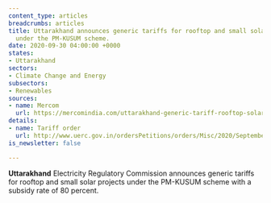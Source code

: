 ```yaml
---
content_type: articles
breadcrumbs: articles
title: Uttarakhand announces generic tariffs for rooftop and small solar projects
  under the PM-KUSUM scheme.
date: 2020-09-30 04:00:00 +0000
states:
- Uttarakhand
sectors:
- Climate Change and Energy
subsectors:
- Renewables
sources:
- name: Mercom
  url: https://mercomindia.com/uttarakhand-generic-tariff-rooftop-solar/
details:
- name: Tariff order
  url: http://www.uerc.gov.in/ordersPetitions/orders/Misc/2020/September/Suo_moto_order_dt_15.09.20.pdf
is_newsletter: false

---
```

**Uttarakhand** Electricity Regulatory Commission announces generic tariffs for rooftop and small solar projects under the PM-KUSUM scheme with a subsidy rate of 80 percent.
